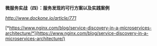 **微服务实战（四）：服务发现的可行方案以及实践案例**

*http://www.dockone.io/article/771*

[*https://www.nginx.com/blog/service-discovery-in-a-microservices-architecture/*](https://www.nginx.com/blog/service-discovery-in-a-microservices-architecture/)

